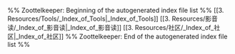 %% Zoottelkeeper: Beginning of the autogenerated index file list  %%
 [[3. Resources/Tools/_Index_of_Tools|_Index_of_Tools]]
 [[3. Resources/影音读/_Index_of_影音读|_Index_of_影音读]]
 [[3. Resources/社区/_Index_of_社区|_Index_of_社区]]
%% Zoottelkeeper: End of the autogenerated index file list  %%
